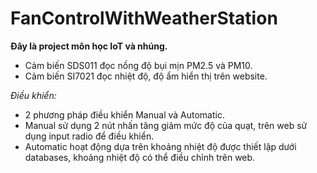 # FanControlWithWeatherStation

 **Đây là project môn học IoT và nhúng.**
- Cảm biến SDS011 đọc nồng độ bụi mịn PM2.5 và PM10.
- Cảm biến SI7021 đọc nhiệt độ, độ ẩm hiển thị trên website.


_Điều khiển:_
 - 2 phương pháp điều khiển Manual và Automatic.
 - Manual sử dụng 2 nút nhấn tăng giảm mức độ của quạt, trên web sử dụng input radio để điều khiển.
 - Automatic hoạt động dựa trên khoảng nhiệt độ được thiết lập dưới databases, khoảng nhiệt độ có thể điều chỉnh trên web.
